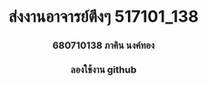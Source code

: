<h1 align="center">ส่งงานอาจารย์ตึงๆ 517101_138</h1>

<h3 align="center">680710138 ภาคิน นงค์ทอง</h3>

<h3 align="center">ลองใช้งาน github</h4>